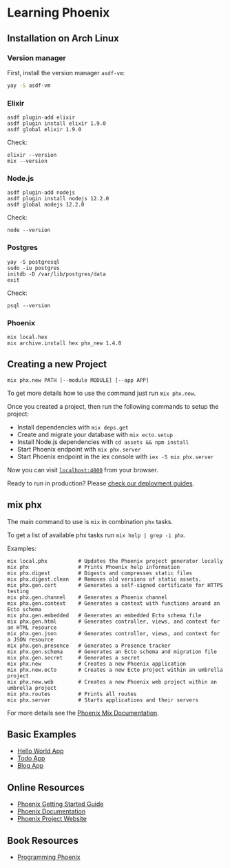 # Learning Phoenix

## Installation on Arch Linux

### Version manager

First, install the version manager `asdf-vm`:

```bash
yay -S asdf-vm
```

### Elixir

``` 
asdf plugin-add elixir
asdf plugin install elixir 1.9.0
asdf global elixir 1.9.0
```

Check:

``` 
elixir --version
mix --version
```


### Node.js

``` 
asdf plugin-add nodejs
asdf plugin install nodejs 12.2.0
asdf global nodejs 12.2.0
```

Check:

``` 
node --version
```


### Postgres

``` 
yay -S postgresql
sudo -iu postgres
initdb -D /var/lib/postgres/data
exit
```

Check:

``` 
psql --version
```

### Phoenix
``` 
mix local.hex
mix archive.install hex phx_new 1.4.8
```


## Creating a new Project

```
mix phx.new PATH [--module MODULE] [--app APP]
```

To get more details how to use the command just run `mix phx.new`.

Once you created a project, then run the following commands to setup the project:

  * Install dependencies with `mix deps.get`
  * Create and migrate your database with `mix ecto.setup`
  * Install Node.js dependencies with `cd assets && npm install`
  * Start Phoenix endpoint with `mix phx.server`
  * Start Phoenix endpoint in the iex console with `iex -S mix phx.server`

Now you can visit [`localhost:4000`](http://localhost:4000) from your browser.

Ready to run in production? Please [check our deployment guides](https://hexdocs.pm/phoenix/deployment.html).

## mix phx 

The main command to use is `mix` in combination `phx` tasks. 

To get a list of available phx tasks run `mix help | grep -i phx`.

Examples: 

```
mix local.phx          # Updates the Phoenix project generator locally
mix phx                # Prints Phoenix help information
mix phx.digest         # Digests and compresses static files
mix phx.digest.clean   # Removes old versions of static assets.
mix phx.gen.cert       # Generates a self-signed certificate for HTTPS testing
mix phx.gen.channel    # Generates a Phoenix channel
mix phx.gen.context    # Generates a context with functions around an Ecto schema
mix phx.gen.embedded   # Generates an embedded Ecto schema file
mix phx.gen.html       # Generates controller, views, and context for an HTML resource
mix phx.gen.json       # Generates controller, views, and context for a JSON resource
mix phx.gen.presence   # Generates a Presence tracker
mix phx.gen.schema     # Generates an Ecto schema and migration file
mix phx.gen.secret     # Generates a secret
mix phx.new            # Creates a new Phoenix application
mix phx.new.ecto       # Creates a new Ecto project within an umbrella project
mix phx.new.web        # Creates a new Phoenix web project within an umbrella project
mix phx.routes         # Prints all routes
mix phx.server         # Starts applications and their servers
```

For more details see the [Phoenix Mix Documentation](https://hexdocs.pm/phoenix/phoenix_mix_tasks.html).

## Basic Examples
 
 * [Hello World App](https://github.com/lexruee/phx-hello)
 * [Todo App](https://github.com/lexruee/phx-todo)
 * [Blog App](https://github.com/lexruee/phx-blog)


## Online Resources

 * [Phoenix Getting Started Guide](https://hexdocs.pm/phoenix/up_and_running.html)
 * [Phoenix Documentation](https://hexdocs.pm/phoenix/overview.html)
 * [Phoenix Project Website](https://phoenixframework.org/)

## Book Resources

 * [Programming Phoenix](https://pragprog.com/book/phoenix/programming-phoenix)
